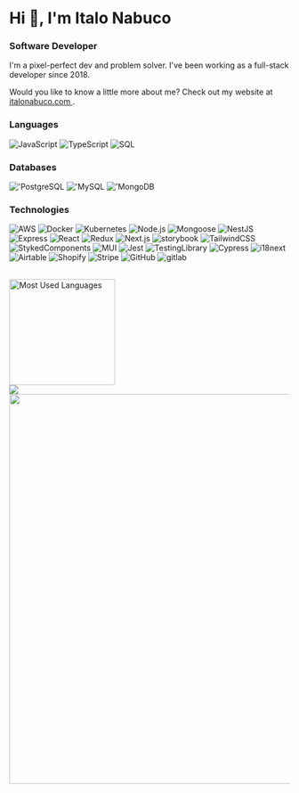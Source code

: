 <h1>Hi 👋, I'm Italo Nabuco</h1>
<h3>Software Developer</h3>
<p>
  I&apos;m a pixel-perfect dev and problem solver. I&apos;ve been working as a full-stack developer since 2018.
</p>
<p>
  Would you like to know a little more about me? Check out my website at 
  <a
    href="https://italonabuco.com"
    target="_blank"
    rel="noreferrer"
  >
    italonabuco.com
  </a>.
</p>

### Languages

![JavaScript](https://img.shields.io/badge/-JavaScript-000?&logo=JavaScript&color=1f2937)
![TypeScript](https://img.shields.io/badge/-TypeScript-000?&logo=TypeScript&color=1f2937)
![SQL](https://img.shields.io/badge/-SQL-000?&logo=MySQL&color=1f2937)

### Databases

!['PostgreSQL](https://img.shields.io/badge/-PostgreSQL-000?&logo=postgresql&color=1f2937)
!['MySQL](https://img.shields.io/badge/-MySQL-000?&logo=mysql&color=1f2937)
!['MongoDB](https://img.shields.io/badge/-MongoDB-000?&logo=mongodb&color=1f2937)

### Technologies

![AWS](https://img.shields.io/badge/-AWS-000?&logo=Amazon-AWS&color=1f2937)
![Docker](https://img.shields.io/badge/-Docker-000?&logo=Docker&color=1f2937)
![Kubernetes](https://img.shields.io/badge/-Kubernetes-000?&logo=Kubernetes&color=1f2937)
![Node.js](https://img.shields.io/badge/-Node.js-000?&logo=node.js&color=1f2937)
![Mongoose](https://img.shields.io/badge/-Mongoose-000?&logo=mongoose&color=1f2937)
![NestJS](https://img.shields.io/badge/-NestJS-000?&logo=NestJS&color=1f2937)
![Express](https://img.shields.io/badge/-Express-000?&logo=express&color=1f2937)
![React](https://img.shields.io/badge/-React-000?&logo=React&color=1f2937)
![Redux](https://img.shields.io/badge/-Redux-000?&logo=redux&color=1f2937)
![Next.js](https://img.shields.io/badge/-Next.js-000?&logo=Next.js&color=1f2937)
![storybook](https://img.shields.io/badge/-Storybook-000?&logo=storybook&color=1f2937)
![TailwindCSS](https://img.shields.io/badge/-TailwindCSS-000?&logo=tailwindcss&color=1f2937)
![StykedComponents](https://img.shields.io/badge/-StyledComponents-000?&logo=styledcomponents&color=1f2937)
![MUI](https://img.shields.io/badge/-MUI-000?&logo=mui&color=1f2937)
![Jest](https://img.shields.io/badge/-Jest-000?&logo=Jest&color=1f2937)
![TestingLibrary](https://img.shields.io/badge/-TestingLibrary-000?&logo=testinglibrary&color=1f2937)
![Cypress](https://img.shields.io/badge/-Cypress-000?&logo=cypress&color=1f2937)
![i18next](https://img.shields.io/badge/-i18next-000?&logo=i18next&color=1f2937)
![Airtable](https://img.shields.io/badge/-Airtable-000?&logo=airtable&color=1f2937)
![Shopify](https://img.shields.io/badge/-Shopify-000?&logo=shopify&color=1f2937)
![Stripe](https://img.shields.io/badge/-Stripe-000?&logo=stripe&color=1f2937)
![GitHub](https://img.shields.io/badge/-GitHub-000?&logo=github&color=1f2937)
![gitlab](https://img.shields.io/badge/-GitLab-000?&logo=gitlab&color=1f2937)

<div>
  <br>
  <a href="#">
    <img height="190rem" alt="Most Used Languages" src="https://github-readme-stats.vercel.app/api/top-langs/?username=italonabuco&langs_count=8&count_private=false&layout=compact&theme=react&bg_color=0d1117&hide_border=true"/>
  </a>
  <br>
  <a>
    <img  src="https://github-profile-summary-cards.vercel.app/api/cards/profile-details?username=italonabuco&theme=react&show_icons=true" />
  </a>
  <img src="https://github-readme-streak-stats.herokuapp.com?user=italonabuco&theme=react" width="700">
</div> 

<!--
**italonabuco/ItaloNabuco** is a ✨ _special_ ✨ repository because its `README.md` (this file) appears on your GitHub profile.

Here are some ideas to get you started:

- 🔭 I’m currently working on ...
- 🌱 I’m currently learning ...
- 👯 I’m looking to collaborate on ...
- 🤔 I’m looking for help with ...
- 💬 Ask me about ...
- 📫 How to reach me: ...
- 😄 Pronouns: ...
- ⚡ Fun fact: ...
-->
